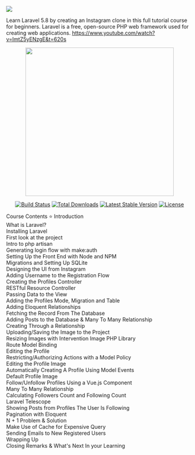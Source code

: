 ![](demo_small.gif)

Learn Laravel 5.8 by creating an Instagram clone in this full tutorial course for beginners. Laravel is a free, open-source PHP web framework used for creating web applications. 
https://www.youtube.com/watch?v=ImtZ5yENzgE&t=620s


<p align="center"><img src="https://res.cloudinary.com/dtfbvvkyp/image/upload/v1566331377/laravel-logolockup-cmyk-red.svg" width="400"></p>

<p align="center">
<a href="https://travis-ci.org/laravel/framework"><img src="https://travis-ci.org/laravel/framework.svg" alt="Build Status"></a>
<a href="https://packagist.org/packages/laravel/framework"><img src="https://poser.pugx.org/laravel/framework/d/total.svg" alt="Total Downloads"></a>
<a href="https://packagist.org/packages/laravel/framework"><img src="https://poser.pugx.org/laravel/framework/v/stable.svg" alt="Latest Stable Version"></a>
<a href="https://packagist.org/packages/laravel/framework"><img src="https://poser.pugx.org/laravel/framework/license.svg" alt="License"></a>
</p>


Course Contents ⭐️
Introduction <br/>
What is Laravel?<br/>
Installing Laravel<br/>
First look at the project<br/>
Intro to php artisan<br/>
Generating login flow with make:auth<br/>
Setting Up the Front End with Node and NPM<br/>
Migrations and Setting Up SQLite<br/>
Designing the UI from Instagram<br/>
Adding Username to the Registration Flow<br/>
Creating the Profiles Controller <br/>
RESTful Resource Controller<br/>
Passing Data to the View<br/>
Adding the Profiles Mode, Migration and Table<br/>
Adding Eloquent Relationships<br/>
Fetching the Record From The Database<br/>
Adding Posts to the Database & Many To Many Relationship<br/>
Creating Through a Relationship<br/>
Uploading/Saving the Image to the Project<br/>
Resizing Images with Intervention Image PHP Library<br/>
Route Model Binding<br/>
Editing the Profile<br/>
Restricting/Authorizing Actions with a Model Policy<br/>
Editing the Profile Image<br/>
Automatically Creating A Profile Using Model Events<br/>
Default Profile Image<br/>
Follow/Unfollow Profiles Using a Vue.js Component<br/>
Many To Many Relationship<br/>
Calculating Followers Count and Following Count<br/>
Laravel Telescope<br/>
Showing Posts from Profiles The User Is Following<br/>
Pagination with Eloquent<br/>
N + 1 Problem & Solution<br/>
Make Use of Cache for Expensive Query<br/>
Sending Emails to New Registered Users<br/>
Wrapping Up<br/>
Closing Remarks & What's Next In your Learning<br/>
